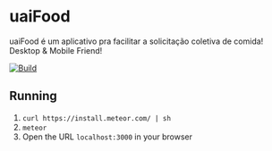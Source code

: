 # uaiFood
uaiFood é um aplicativo pra facilitar a solicitação coletiva de comida! Desktop & Mobile Friend!

[![Build](https://snap-ci.com/leandroalonso/uaifood/branch/master/build_image)](https://snap-ci.com/leandroalonso/uaifood/branch/master)

## Running

1. `curl https://install.meteor.com/ | sh`
2. `meteor`
3. Open the URL `localhost:3000` in your browser

